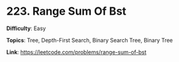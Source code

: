 # 223. Range Sum Of Bst

**Difficulty**: Easy

**Topics**: Tree, Depth-First Search, Binary Search Tree, Binary Tree

**Link**: https://leetcode.com/problems/range-sum-of-bst
